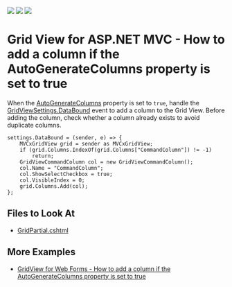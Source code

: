 <!-- default badges list -->
![](https://img.shields.io/endpoint?url=https://codecentral.devexpress.com/api/v1/VersionRange/128549718/14.1.3%2B)
[![](https://img.shields.io/badge/Open_in_DevExpress_Support_Center-FF7200?style=flat-square&logo=DevExpress&logoColor=white)](https://supportcenter.devexpress.com/ticket/details/E20054)
[![](https://img.shields.io/badge/📖_How_to_use_DevExpress_Examples-e9f6fc?style=flat-square)](https://docs.devexpress.com/GeneralInformation/403183)
<!-- default badges end -->
# Grid View for ASP.NET MVC - How to add a column if the AutoGenerateColumns property is set to true

When the [AutoGenerateColumns](https://docs.devexpress.com/AspNet/DevExpress.Web.ASPxGridView.AutoGenerateColumns) property is set to `true`, handle the [GridViewSettings.DataBound](http://docs.devexpress.com/AspNetMvc/DevExpress.Web.Mvc.GridSettingsBase.DataBound) event to add a column to the Grid View. Before adding the column, check whether a column already exists to avoid duplicate columns.

```cshtml
settings.DataBound = (sender, e) => {
    MVCxGridView grid = sender as MVCxGridView;
    if (grid.Columns.IndexOf(grid.Columns["CommandColumn"]) != -1)
        return;
    GridViewCommandColumn col = new GridViewCommandColumn();
    col.Name = "CommandColumn";
    col.ShowSelectCheckbox = true;
    col.VisibleIndex = 0;
    grid.Columns.Add(col);
};
```

## Files to Look At

- [GridPartial.cshtml](./CS/AddColumnAtRunTime/Views/Shared/GridPartial.cshtml)

## More Examples

- [GridView for Web Forms - How to add a column if the AutoGenerateColumns property is set to true](https://github.com/DevExpress-Examples/aspxgridview-how-to-add-a-column-if-the-autogeneratecolumns-property-is-set-to-true-e3587)

